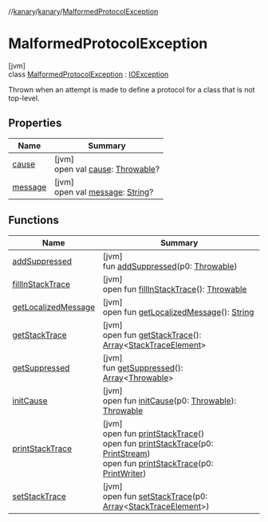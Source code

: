 //[kanary](../../../index.md)/[kanary](../index.md)/[MalformedProtocolException](index.md)

# MalformedProtocolException

[jvm]\
class [MalformedProtocolException](index.md) : [IOException](https://docs.oracle.com/javase/8/docs/api/java/io/IOException.html)

Thrown when an attempt is made to define a protocol for a class that is not top-level.

## Properties

| Name | Summary |
|---|---|
| [cause](../../kanary.utils/-reassignment-exception/index.md#-654012527%2FProperties%2F-1216412040) | [jvm]<br>open val [cause](../../kanary.utils/-reassignment-exception/index.md#-654012527%2FProperties%2F-1216412040): [Throwable](https://kotlinlang.org/api/latest/jvm/stdlib/kotlin/-throwable/index.html)? |
| [message](../../kanary.utils/-reassignment-exception/index.md#1824300659%2FProperties%2F-1216412040) | [jvm]<br>open val [message](../../kanary.utils/-reassignment-exception/index.md#1824300659%2FProperties%2F-1216412040): [String](https://kotlinlang.org/api/latest/jvm/stdlib/kotlin/-string/index.html)? |

## Functions

| Name | Summary |
|---|---|
| [addSuppressed](../../kanary.utils/-reassignment-exception/index.md#282858770%2FFunctions%2F-1216412040) | [jvm]<br>fun [addSuppressed](../../kanary.utils/-reassignment-exception/index.md#282858770%2FFunctions%2F-1216412040)(p0: [Throwable](https://kotlinlang.org/api/latest/jvm/stdlib/kotlin/-throwable/index.html)) |
| [fillInStackTrace](../../kanary.utils/-reassignment-exception/index.md#-1102069925%2FFunctions%2F-1216412040) | [jvm]<br>open fun [fillInStackTrace](../../kanary.utils/-reassignment-exception/index.md#-1102069925%2FFunctions%2F-1216412040)(): [Throwable](https://kotlinlang.org/api/latest/jvm/stdlib/kotlin/-throwable/index.html) |
| [getLocalizedMessage](../../kanary.utils/-reassignment-exception/index.md#1043865560%2FFunctions%2F-1216412040) | [jvm]<br>open fun [getLocalizedMessage](../../kanary.utils/-reassignment-exception/index.md#1043865560%2FFunctions%2F-1216412040)(): [String](https://kotlinlang.org/api/latest/jvm/stdlib/kotlin/-string/index.html) |
| [getStackTrace](../../kanary.utils/-reassignment-exception/index.md#2050903719%2FFunctions%2F-1216412040) | [jvm]<br>open fun [getStackTrace](../../kanary.utils/-reassignment-exception/index.md#2050903719%2FFunctions%2F-1216412040)(): [Array](https://kotlinlang.org/api/latest/jvm/stdlib/kotlin/-array/index.html)&lt;[StackTraceElement](https://docs.oracle.com/javase/8/docs/api/java/lang/StackTraceElement.html)&gt; |
| [getSuppressed](../../kanary.utils/-reassignment-exception/index.md#672492560%2FFunctions%2F-1216412040) | [jvm]<br>fun [getSuppressed](../../kanary.utils/-reassignment-exception/index.md#672492560%2FFunctions%2F-1216412040)(): [Array](https://kotlinlang.org/api/latest/jvm/stdlib/kotlin/-array/index.html)&lt;[Throwable](https://kotlinlang.org/api/latest/jvm/stdlib/kotlin/-throwable/index.html)&gt; |
| [initCause](../../kanary.utils/-reassignment-exception/index.md#-418225042%2FFunctions%2F-1216412040) | [jvm]<br>open fun [initCause](../../kanary.utils/-reassignment-exception/index.md#-418225042%2FFunctions%2F-1216412040)(p0: [Throwable](https://kotlinlang.org/api/latest/jvm/stdlib/kotlin/-throwable/index.html)): [Throwable](https://kotlinlang.org/api/latest/jvm/stdlib/kotlin/-throwable/index.html) |
| [printStackTrace](../../kanary.utils/-reassignment-exception/index.md#-1769529168%2FFunctions%2F-1216412040) | [jvm]<br>open fun [printStackTrace](../../kanary.utils/-reassignment-exception/index.md#-1769529168%2FFunctions%2F-1216412040)()<br>open fun [printStackTrace](../../kanary.utils/-reassignment-exception/index.md#1841853697%2FFunctions%2F-1216412040)(p0: [PrintStream](https://docs.oracle.com/javase/8/docs/api/java/io/PrintStream.html))<br>open fun [printStackTrace](../../kanary.utils/-reassignment-exception/index.md#1175535278%2FFunctions%2F-1216412040)(p0: [PrintWriter](https://docs.oracle.com/javase/8/docs/api/java/io/PrintWriter.html)) |
| [setStackTrace](../../kanary.utils/-reassignment-exception/index.md#2135801318%2FFunctions%2F-1216412040) | [jvm]<br>open fun [setStackTrace](../../kanary.utils/-reassignment-exception/index.md#2135801318%2FFunctions%2F-1216412040)(p0: [Array](https://kotlinlang.org/api/latest/jvm/stdlib/kotlin/-array/index.html)&lt;[StackTraceElement](https://docs.oracle.com/javase/8/docs/api/java/lang/StackTraceElement.html)&gt;) |
